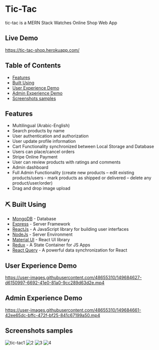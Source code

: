 # Tic-Tac
tic-tac is a MERN Stack Watches Online Shop Web App
## Live Demo 
https://tic-tac-shop.herokuapp.com/
## Table of Contents

- [Features](#features)
- [Built Using](#built_using)
- [User Experience Demo](#userdemo)
- [Admin Experience Demo](#admindemo)
- [Screenshots samples](#screenshots)

## Features <a name = "features"></a>
 * Multilingual (Arabic-English)
 * Search products by name
 * User authentication and authorization
 * User update profile information
 * Cart Functionality synchronized between Local Storage and Database
 * Users can place/cancel orders
 * Stripe Online Payment
 * User can review products with ratings and comments
 * Admin dashboard
 * Full Admin Functionality (create new products – edit existing products/users - mark products as shipped or delivered  – delete any product/user/order)
 * Drag and drop image upload

## ⛏️ Built Using <a name = "built_using"></a>

- [MongoDB](https://www.mongodb.com/) - Database
- [Express](https://expressjs.com/) - Server Framework
- [ReactJs](https://reactjs.org/) - A JavaScript library for building user interfaces
- [NodeJs](https://nodejs.org/en/) - Server Environment
- [Material UI](https://mui.com/) - React UI library
- [Redux](https://redux.js.org/) - A State Container for JS Apps
- [React Query](https://react-query.tanstack.com/) - A powerful data synchronization for React

## User Experience Demo <a name = "userdemo"></a>
https://user-images.githubusercontent.com/48655310/149684627-d6150997-6692-41e0-81a0-9cc289d63d2e.mp4
## Admin Experience Demo <a name = "admindemo"></a>
https://user-images.githubusercontent.com/48655310/149684661-42ee65dc-bffc-472f-bf25-841c67199a50.mp4

## Screenshots samples <a name = "screenshots"></a>
![tic-tac1](https://user-images.githubusercontent.com/48655310/149684694-78340211-03a0-482b-8b28-9dfcabf4541d.png)
![2](https://user-images.githubusercontent.com/48655310/149684726-45ca46da-b0fc-48e7-b906-74ae72b862cf.png)
![3](https://user-images.githubusercontent.com/48655310/149684721-ca126a6e-76f8-4232-9e22-3d6e234322bc.png)
![4](https://user-images.githubusercontent.com/48655310/149684724-25541b64-7abf-47c7-9a54-100b1e377e36.png)



